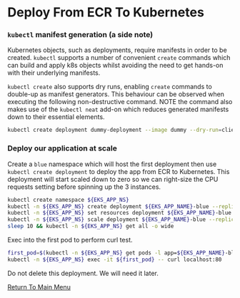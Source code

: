 # Deploy From ECR To Kubernetes

### `kubectl` manifest generation (a side note)

Kubernetes objects, such as deployments, require manifests in order to be created. `kubectl` supports a number of convenient `create` commands which can build and apply k8s objects whilst avoiding the need to get hands-on with their underlying manifests.

`kubectl create` also supports dry runs, enabling `create` commands to double-up as manifest generators. This behaviour can be observed when executing the following non-destructive command. NOTE the command also makes use of the `kubectl neat` add-on which reduces generated manifests down to their essential elements.
```bash
kubectl create deployment dummy-deployment --image dummy --dry-run=client -o yaml | kubectl neat
```

### Deploy our application at scale

Create a `blue` namespace which will host the first deployment then use `kubectl create deployment` to deploy the app from ECR to Kubernetes.
This deployment will start scaled down to zero so we can right-size the CPU requests setting before spinning up the 3 instances.
```bash
kubectl create namespace ${EKS_APP_NS}
kubectl -n ${EKS_APP_NS} create deployment ${EKS_APP_NAME}-blue --replicas 0 --image ${EKS_APP_ECR_REPO}:${EKS_APP_VERSION} # begin with zero replicas
kubectl -n ${EKS_APP_NS} set resources deployment ${EKS_APP_NAME}-blue --requests=cpu=200m,memory=200Mi                     # right-size the pods
kubectl -n ${EKS_APP_NS} scale deployment ${EKS_APP_NAME}-blue --replicas 3                                                 # start 3 instances
sleep 10 && kubectl -n ${EKS_APP_NS} get all -o wide                                                                        # inspect objects
```

Exec into the first pod to perform curl test.
```bash
first_pod=$(kubectl -n ${EKS_APP_NS} get pods -l app=${EKS_APP_NAME}-blue -o name | head -1)
kubectl -n ${EKS_APP_NS} exec -it ${first_pod} -- curl localhost:80
```

Do not delete this deployment. We will need it later.

[Return To Main Menu](/README.md)
